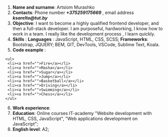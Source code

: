 1.  **Name and surname**: Artsiom Murashko
2.  **Contacts**: Phone number **_+375259175669_** , email address *__ksarelto@tut.by__*
3.  **Objective**: I want to become a highly qualified frontend developer, and then a full-stack developer. I am purposeful, hardworking, I know how to work in a team. I really like the development process , I learn quickly.
4.  **Skills** : **Languages** : JavaScript, HTML, CSS, SCSS; **Frameworks**: Bootstrap, JQUERY; BEM, GIT, DevTools, VSCode, Sublime Text, Koala.
5.  **Code example** :
```
<ul>
 <li><a href="">Fire</a></li>
 <li><a href="">Masha</a></li>
 <li><a href="">Sugar</a></li>
 <li><a href="">Jump</a></li>
 <li><a href="">Basketball</a></li>
 <li><a href="">Driving</a></li>
 <li><a href="">Swimming</a></li>
 <li><a href="">Chess</a></li>
</ul>
```
6.  **Work experience**:
7.  **Education**: Online courses IT-academy "Website development with HTML, CSS, JavaScript", "Web applications development on JavaScript";
8.  **English level**: A2;


